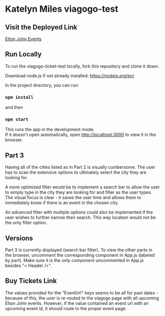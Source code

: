 
# Katelyn Miles viagogo-test

## Visit the Deployed Link

<a target="_blank" href="https://viagogo-elton-john.netlify.com/"> Elton John Events</a>

## Run Locally

To run the viagogo-ticket-test locally, fork this repository and clone it down.

Download node.js if not already installed: https://nodejs.org/en/

In the project directory, you can run:

### `npm install`

and then 

### `npm start`

This runs the app in the development mode.<br />
If it doesn't open automatically, open [http://localhost:3000](http://localhost:3000) to view it in the browser.

## Part 3

Having all of the cities listed as in Part 2 is visually cumbersome. The user has to scan the extensive options to ultimately select the city they are looking for. 

A more optimized filter would be to implement a search bar to allow the user to simply type in the city they are looking for and filter as the user types. The visual focus is clear - it saves the user time and allows them to immediately know if there is an event in the chosen city.

An advanced filter with multiple options could also be implemented if the user wishes to further narrow their search. This way location would not be the only filter option.

## Versions

Part 3 is currently displayed (search bar filter). To view the other parts in the browser, uncomment the corresponding component in App.js (labeled by part). Make sure it is the only component uncommented in App.js besides "< Header />".

## Buy Tickets Link
The values provided for the "EventUrl" keys seems to be all for past dates - because of this, the user is re-routed to the viagogo page with all upcoming Elton John events. However, if the value contained an event url with an upcoming event id, it should route to the proper event page.

